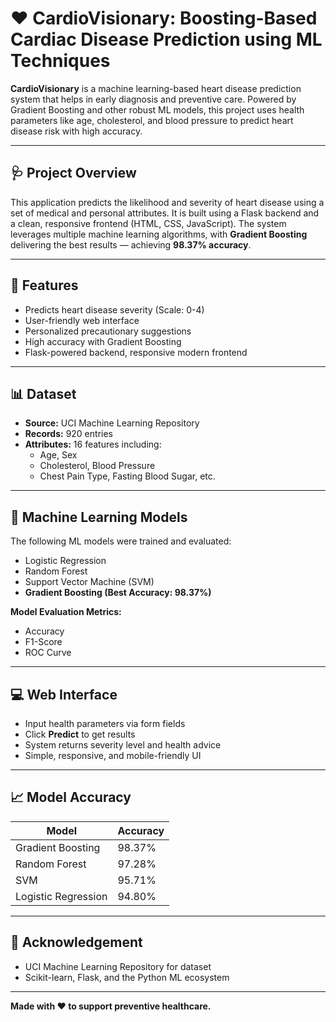 # ❤️ CardioVisionary: Boosting-Based Cardiac Disease Prediction using ML Techniques

**CardioVisionary** is a machine learning-based heart disease prediction system that helps in early diagnosis and preventive care. Powered by Gradient Boosting and other robust ML models, this project uses health parameters like age, cholesterol, and blood pressure to predict heart disease risk with high accuracy.

---

## 🩺 Project Overview

This application predicts the likelihood and severity of heart disease using a set of medical and personal attributes. It is built using a Flask backend and a clean, responsive frontend (HTML, CSS, JavaScript). The system leverages multiple machine learning algorithms, with **Gradient Boosting** delivering the best results — achieving **98.37% accuracy**.

---

## 📌 Features

- Predicts heart disease severity (Scale: 0-4)
- User-friendly web interface
- Personalized precautionary suggestions
- High accuracy with Gradient Boosting
- Flask-powered backend, responsive modern frontend

---

## 📊 Dataset

- **Source:** UCI Machine Learning Repository  
- **Records:** 920 entries  
- **Attributes:** 16 features including:
  - Age, Sex
  - Cholesterol, Blood Pressure
  - Chest Pain Type, Fasting Blood Sugar, etc.

---

## 🧠 Machine Learning Models

The following ML models were trained and evaluated:
- Logistic Regression  
- Random Forest  
- Support Vector Machine (SVM)  
- **Gradient Boosting (Best Accuracy: 98.37%)**

**Model Evaluation Metrics:**  
- Accuracy  
- F1-Score  
- ROC Curve  

---

## 💻 Web Interface

- Input health parameters via form fields  
- Click **Predict** to get results  
- System returns severity level and health advice  
- Simple, responsive, and mobile-friendly UI

---

## 📈 Model Accuracy

| Model                 | Accuracy  |
|----------------------|-----------|
| Gradient Boosting     | 98.37%    |
| Random Forest         | 97.28%    |
| SVM                   | 95.71%    |
| Logistic Regression   | 94.80%    |

---

## 🙌 Acknowledgement

- UCI Machine Learning Repository for dataset  
- Scikit-learn, Flask, and the Python ML ecosystem  

---

**Made with ❤️ to support preventive healthcare.**
